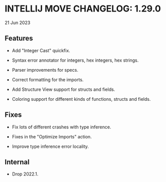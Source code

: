 # INTELLIJ MOVE CHANGELOG: 1.29.0

21 Jun 2023

## Features

* Add "Integer Cast" quickfix. 

* Syntax error annotator for integers, hex integers, hex strings.

* Parser improvements for specs.

* Correct formatting for the imports.

* Add Structure View support for structs and fields.

* Coloring support for different kinds of functions, structs and fields.  

## Fixes

* Fix lots of different crashes with type inference.

* Fixes in the "Optimize Imports" action.

* Improve type inference error locality. 

## Internal

* Drop 2022.1.
